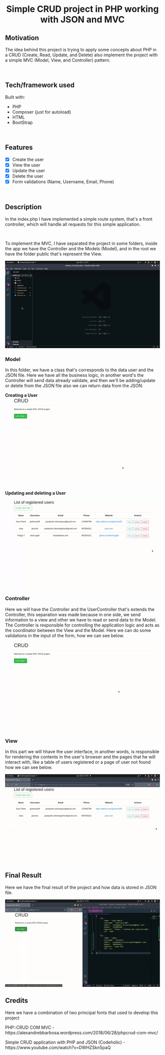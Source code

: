 <h1 align="center"><b>Simple CRUD project in PHP working with JSON and MVC</b></h1>

<h2 align="justify"><b>Motivation</b></h2>
<p>The idea behind this project is trying to apply some concepts about PHP in a CRUD (Create, Read, Update, and Delete) also implement the project with a simple MVC  (Model, View, and Controller) pattern.</p>

<br>

<h2 align="justify"><b>Tech/framework used</b></h2>
<p>Built with:</p>
<ul>
<li> PHP </li>
<li> Composer (just for autoload) </li>
<li> HTML </li>
<li> BootStrap </li>
</ul>

<br>

<h2 align="justify"><b>Features</b></h2>

- [x] Create the user
- [x] View the user
- [x] Update the user
- [x] Delete the user
- [x] Form validations (Name, Username, Email, Phone)

<br>

<h2 align="justify"><b>Description</b></h2>

<p>In the index.php I have implemented a simple route system, that's a front controller, which will handle all requests for this simple application.</p>
<br>
<p>To implement the MVC, I have separated the project in some folders, inside the app we have the Controller and the Models (Model), and in the root we have the folder public that's represent the View.</p>

<img src="./public/img/mvcfiles.gif">

<h3><b>Model</b></h3>
<p>In this folder, we have a class that's corresponds to the data user and the JSON file. Here we have all the business logic, in another word's the Controller will send data already validate, and then we'll be adding/update or delete from the JSON file also we can return data from the JSON.</p>
<b>Creating a User</b>

<img src="./public/img/createUser.gif">

<b>Updating and deleting a User</b>

<img src="./public/img/updateDelete.gif">

<h3><b>Controller</b></h3>
<p>Here we will have the Controller and the UserController that's extends the Controller, this separation was made because in one side, we send information to a view and other we have to read or send data to the Model. The Controller is responsible for controlling the application logic and acts as the coordinator between the View and the Model. Here we can do some validations in the input of the form, how we can see below.</p>

<img src="./public/img/validations.gif">

<h3><b>View</b></h3>
<p>In this part we will hhave the user interface, in another words, is responsible for rendering the contents in the user's browser and the pages that he will interact with, like a table of users registered or a page of user not found how we can see below.</p>

<img src="./public/img/notFound.gif">

<br>
<h2 align="justify"><b>Final Result</b></h2>
<p>Here we have the final result of the project and how data is stored in JSON file.</p>

<img src="./public/img/final.gif">

<h2 align="justify"><b>Credits</b></h2>
<p>Here we have a combination of two principal fonts that used to develop this project</p>
<p>PHP::CRUD COM MVC - https://alexandrebbarbosa.wordpress.com/2018/06/28/phpcrud-com-mvc/</p>
<p>Simple CRUD application with PHP and JSON (Codeholic) - https://www.youtube.com/watch?v=DWHZSkn5paQ</p>
